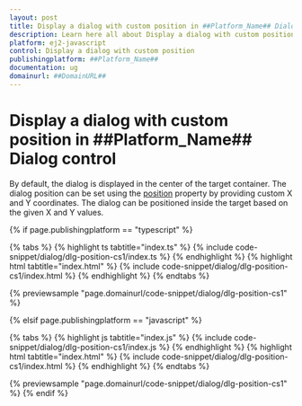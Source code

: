 ```yaml
---
layout: post
title: Display a dialog with custom position in ##Platform_Name## Dialog control | Syncfusion
description: Learn here all about Display a dialog with custom position in Syncfusion ##Platform_Name## Dialog control of Syncfusion Essential JS 2 and more.
platform: ej2-javascript
control: Display a dialog with custom position 
publishingplatform: ##Platform_Name##
documentation: ug
domainurl: ##DomainURL##
---
```


# Display a dialog with custom position in ##Platform_Name## Dialog control

By default, the dialog is displayed in the center of the target container. The dialog position can be set using the [position](../../api/dialog/#position) property by providing custom X and Y coordinates. The dialog can be positioned inside the target based on the given X and Y values.

{% if page.publishingplatform == "typescript" %}

 {% tabs %}
{% highlight ts tabtitle="index.ts" %}
{% include code-snippet/dialog/dlg-position-cs1/index.ts %}
{% endhighlight %}
{% highlight html tabtitle="index.html" %}
{% include code-snippet/dialog/dlg-position-cs1/index.html %}
{% endhighlight %}
{% endtabs %}
        
{% previewsample "page.domainurl/code-snippet/dialog/dlg-position-cs1" %}

{% elsif page.publishingplatform == "javascript" %}

{% tabs %}
{% highlight js tabtitle="index.js" %}
{% include code-snippet/dialog/dlg-position-cs1/index.js %}
{% endhighlight %}
{% highlight html tabtitle="index.html" %}
{% include code-snippet/dialog/dlg-position-cs1/index.html %}
{% endhighlight %}
{% endtabs %}

{% previewsample "page.domainurl/code-snippet/dialog/dlg-position-cs1" %}
{% endif %}